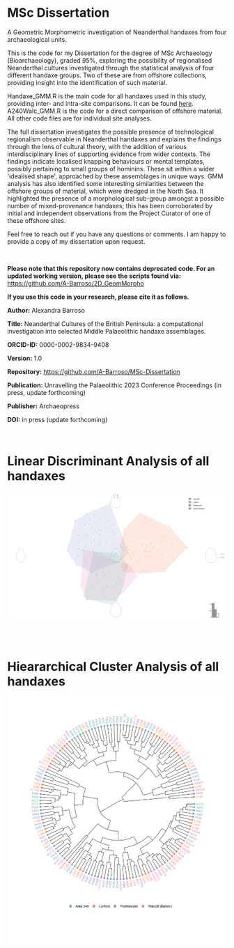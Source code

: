 # MSc Dissertation

A Geometric Morphometric investigation of Neanderthal handaxes from four archaeological units.

This is the code for my Dissertation for the degree of MSc Archaeology (Bioarchaeology), graded 95%, exploring the possibility of regionalised Neanderthal cultures investigated through the statistical analysis of four different handaxe groups. Two of these are from offshore collections, providing insight into the identification of such material.

Handaxe_GMM.R is the main code for all handaxes used in this study, providing inter- and intra-site comparisons. It can be found [here](https://github.com/A-Barroso/MSc-Dissertation/blob/main/Scripts/Handaxe_GMM.R).
A240Walc_GMM.R is the code for a direct comparison of offshore material. All other code files are for individual site analyses.

The full dissertation investigates the possible presence of technological regionalism observable in Neanderthal handaxes and explains the findings through the lens of cultural theory, with the addition of various interdisciplinary lines of supporting evidence from wider contexts. The findings indicate localised knapping behaviours or mental templates, possibly pertaining to small groups of hominins. These sit within a wider 'idealised shape', approached by these assemblages in unique ways. GMM analysis has also identified some interesting similarities between the offshore groups of material, which were dredged in the North Sea. It highlighted the presence of a morphological sub-group amongst a possible number of mixed-provenance handaxes; this has been corroborated by initial and independent observations from the Project Curator of one of these offshore sites.

Feel free to reach out if you have any questions or comments. I am happy to provide a copy of my dissertation upon request.


<br>

**Please note that this repository now contains deprecated code. For an updated working version, please see the scripts found via:** https://github.com/A-Barroso/2D_GeomMorpho

**If you use this code in your research, please cite it as follows.**

  **Author:** Alexandra Barroso

  **Title:** Neanderthal Cultures of the British Peninsula: a computational investigation into selected Middle Palaeolithic handaxe assemblages.

  **ORCID-ID:** 0000-0002-9834-9408

  **Version:** 1.0  

  **Repository:** https://github.com/A-Barroso/MSc-Dissertation

  **Publication:** Unravelling the Palaeolithic 2023 Conference Proceedings (in press, update forthcoming)

  **Publisher:** Archaeopress

  **DOI:** in press (update forthcoming)


<br>




# Linear Discriminant Analysis of all handaxes

![./images/LDAfullaxes.jpg](https://github.com/A-Barroso/MSc-Dissertation/blob/main/Images/LDAfullaxes.jpg)


<br>


<br>



# Hieararchical Cluster Analysis of all handaxes

![./images/clad.jpg](https://github.com/A-Barroso/MSc-Dissertation/blob/main/Images/clad.jpg)
